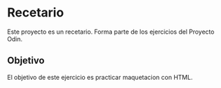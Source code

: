 # Recetario

Este proyecto es un recetario. Forma parte de los ejercicios del Proyecto Odin.

## Objetivo

El objetivo de este ejercicio es practicar maquetacion con HTML.
